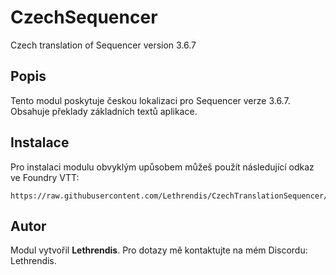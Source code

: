 
# CzechSequencer

Czech translation of Sequencer version 3.6.7

## Popis
Tento modul poskytuje českou lokalizaci pro Sequencer verze 3.6.7. Obsahuje překlady základních textů aplikace.

## Instalace
Pro instalaci modulu obvyklým upůsobem můžeš použít následující odkaz ve Foundry VTT:

```
https://raw.githubusercontent.com/Lethrendis/CzechTranslationSequencer/Core12/module.json
```

## Autor
Modul vytvořil **Lethrendis**. Pro dotazy mě kontaktujte na mém Discordu: Lethrendis.
